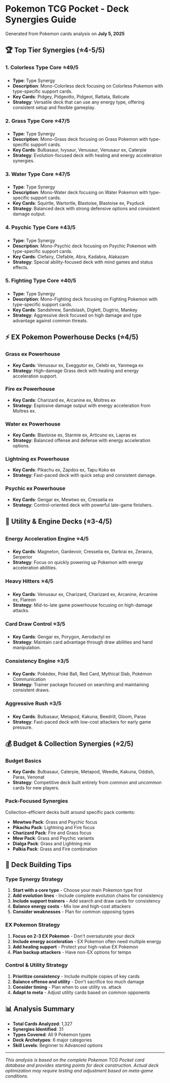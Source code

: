 # Pokemon TCG Pocket - Deck Synergies Guide

Generated from Pokemon cards analysis on **July 5, 2025**

## 🏆 Top Tier Synergies (⭐4-5/5)

### 1. **Colorless Type Core** ⭐49/5
- **Type**: Type Synergy
- **Description**: Mono-Colorless deck focusing on Colorless Pokemon with type-specific support cards.
- **Key Cards**: Pidgey, Pidgeotto, Pidgeot, Rattata, Raticate
- **Strategy**: Versatile deck that can use any energy type, offering consistent setup and flexible gameplay.

### 2. **Grass Type Core** ⭐47/5
- **Type**: Type Synergy  
- **Description**: Mono-Grass deck focusing on Grass Pokemon with type-specific support cards.
- **Key Cards**: Bulbasaur, Ivysaur, Venusaur, Venusaur ex, Caterpie
- **Strategy**: Evolution-focused deck with healing and energy acceleration synergies.

### 3. **Water Type Core** ⭐47/5
- **Type**: Type Synergy
- **Description**: Mono-Water deck focusing on Water Pokemon with type-specific support cards.
- **Key Cards**: Squirtle, Wartortle, Blastoise, Blastoise ex, Psyduck
- **Strategy**: Balanced deck with strong defensive options and consistent damage output.

### 4. **Psychic Type Core** ⭐43/5
- **Type**: Type Synergy
- **Description**: Mono-Psychic deck focusing on Psychic Pokemon with type-specific support cards.
- **Key Cards**: Clefairy, Clefable, Abra, Kadabra, Alakazam
- **Strategy**: Special ability-focused deck with mind games and status effects.

### 5. **Fighting Type Core** ⭐40/5
- **Type**: Type Synergy
- **Description**: Mono-Fighting deck focusing on Fighting Pokemon with type-specific support cards.
- **Key Cards**: Sandshrew, Sandslash, Diglett, Dugtrio, Mankey
- **Strategy**: Aggressive deck focused on high damage and type advantage against common threats.

## ⚡ EX Pokemon Powerhouse Decks (⭐4/5)

### **Grass ex Powerhouse**
- **Key Cards**: Venusaur ex, Exeggutor ex, Celebi ex, Yanmega ex
- **Strategy**: High-damage Grass deck with healing and energy acceleration support.

### **Fire ex Powerhouse** 
- **Key Cards**: Charizard ex, Arcanine ex, Moltres ex
- **Strategy**: Explosive damage output with energy acceleration from Moltres ex.

### **Water ex Powerhouse**
- **Key Cards**: Blastoise ex, Starmie ex, Articuno ex, Lapras ex
- **Strategy**: Balanced offense and defense with energy acceleration options.

### **Lightning ex Powerhouse**
- **Key Cards**: Pikachu ex, Zapdos ex, Tapu Koko ex
- **Strategy**: Fast-paced deck with quick setup and consistent damage.

### **Psychic ex Powerhouse**
- **Key Cards**: Gengar ex, Mewtwo ex, Cresselia ex
- **Strategy**: Control-oriented deck with powerful late-game finishers.

## 🔧 Utility & Engine Decks (⭐3-4/5)

### **Energy Acceleration Engine** ⭐4/5
- **Key Cards**: Magneton, Gardevoir, Cresselia ex, Darkrai ex, Zeraora, Serperior
- **Strategy**: Focus on quickly powering up Pokemon with energy acceleration abilities.

### **Heavy Hitters** ⭐4/5
- **Key Cards**: Venusaur ex, Charizard, Charizard ex, Arcanine, Arcanine ex, Flareon
- **Strategy**: Mid-to-late game powerhouse focusing on high-damage attacks.

### **Card Draw Control** ⭐3/5
- **Key Cards**: Gengar ex, Porygon, Aerodactyl ex
- **Strategy**: Maintain card advantage through draw abilities and hand manipulation.

### **Consistency Engine** ⭐3/5
- **Key Cards**: Pokédex, Poké Ball, Red Card, Mythical Slab, Pokémon Communication
- **Strategy**: Trainer package focused on searching and maintaining consistent draws.

### **Aggressive Rush** ⭐3/5
- **Key Cards**: Bulbasaur, Metapod, Kakuna, Beedrill, Gloom, Paras
- **Strategy**: Fast-paced deck with low-cost attackers for early game pressure.

## 💰 Budget & Collection Synergies (⭐2/5)

### **Budget Basics**
- **Key Cards**: Bulbasaur, Caterpie, Metapod, Weedle, Kakuna, Oddish, Paras, Venonat
- **Strategy**: Competitive deck built entirely from common and uncommon cards for new players.

### **Pack-Focused Synergies**
Collection-efficient decks built around specific pack contents:
- **Mewtwo Pack**: Grass and Psychic focus
- **Pikachu Pack**: Lightning and Fire focus  
- **Charizard Pack**: Fire and Grass focus
- **Mew Pack**: Grass and Psychic variants
- **Dialga Pack**: Grass and Lightning mix
- **Palkia Pack**: Grass and Fire combination

## 🎯 Deck Building Tips

### Type Synergy Strategy
1. **Start with a core type** - Choose your main Pokemon type first
2. **Add evolution lines** - Include complete evolution chains for consistency
3. **Include support trainers** - Add search and draw cards for consistency
4. **Balance energy costs** - Mix low and high-cost attackers
5. **Consider weaknesses** - Plan for common opposing types

### EX Pokemon Strategy
1. **Focus on 2-3 EX Pokemon** - Don't oversaturate your deck
2. **Include energy acceleration** - EX Pokemon often need multiple energy
3. **Add healing support** - Protect your high-value EX Pokemon
4. **Plan backup attackers** - Have non-EX options for tempo

### Control & Utility Strategy
1. **Prioritize consistency** - Include multiple copies of key cards
2. **Balance offense and utility** - Don't sacrifice too much damage
3. **Consider timing** - Plan when to use utility vs. attack
4. **Adapt to meta** - Adjust utility cards based on common opponents

## 📊 Analysis Summary

- **Total Cards Analyzed**: 1,327
- **Synergies Identified**: 31
- **Types Covered**: All 9 Pokemon types
- **Deck Archetypes**: 6 major categories
- **Skill Levels**: Beginner to Advanced options

---

*This analysis is based on the complete Pokemon TCG Pocket card database and provides starting points for deck construction. Actual deck optimization may require testing and adjustment based on meta-game conditions.*
